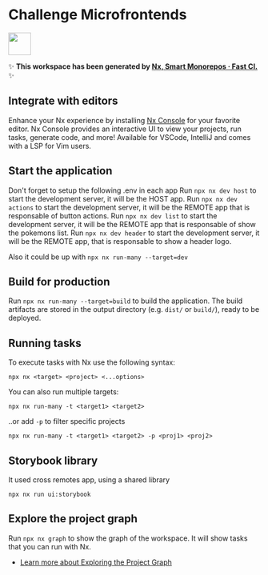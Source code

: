 # Challenge Microfrontends

<a alt="Nx logo" href="https://nx.dev" target="_blank" rel="noreferrer"><img src="https://raw.githubusercontent.com/nrwl/nx/master/images/nx-logo.png" width="45"></a>

✨ **This workspace has been generated by [Nx, Smart Monorepos · Fast CI.](https://nx.dev)** ✨

## Integrate with editors

Enhance your Nx experience by installing [Nx Console](https://nx.dev/nx-console) for your favorite editor. Nx Console
provides an interactive UI to view your projects, run tasks, generate code, and more! Available for VSCode, IntelliJ and
comes with a LSP for Vim users.

## Start the application

Don't forget to setup the following .env in each app
Run `npx nx dev host` to start the development server, it will be the HOST app.
Run `npx nx dev actions` to start the development server, it will be the REMOTE app that is responsable of button actions.
Run `npx nx dev list` to start the development server, it will be the REMOTE app that is responsable of show the pokemons list.
Run `npx nx dev header` to start the development server, it will be the REMOTE app, that is responsable to show a header logo.

Also it could be up with `npx nx run-many --target=dev`

## Build for production

Run `npx nx run-many --target=build` to build the application. The build artifacts are stored in the output directory (e.g. `dist/` or `build/`), ready to be deployed.

## Running tasks

To execute tasks with Nx use the following syntax:

```
npx nx <target> <project> <...options>
```

You can also run multiple targets:

```
npx nx run-many -t <target1> <target2>
```

..or add `-p` to filter specific projects

```
npx nx run-many -t <target1> <target2> -p <proj1> <proj2>
```

## Storybook library

It used cross remotes app, using a shared library

`npx nx run ui:storybook`

## Explore the project graph

Run `npx nx graph` to show the graph of the workspace.
It will show tasks that you can run with Nx.

- [Learn more about Exploring the Project Graph](https://nx.dev/core-features/explore-graph)


